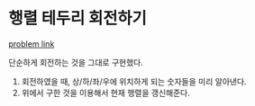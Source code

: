 # 행렬 테두리 회전하기

[problem link](https://programmers.co.kr/learn/courses/30/lessons/77485)  

단순하게 회전하는 것을 그대로 구현했다.  

1. 회전하였을 때, 상/하/좌/우에 위치하게 되는 숫자들을 미리 알아낸다.  
2. 위에서 구한 것을 이용해서 현재 행렬을 갱신해준다.
